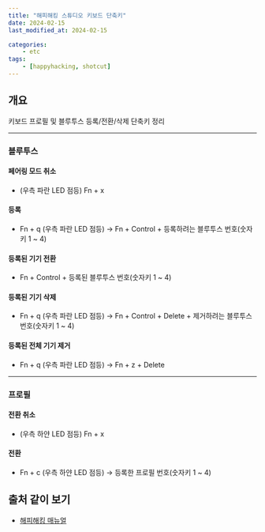 ```yaml
---
title: "해피해킹 스튜디오 키보드 단축키"
date: 2024-02-15
last_modified_at: 2024-02-15

categories:
    - etc
tags:
    - [happyhacking, shotcut]
---
```

## 개요

키보드 프로필 및 블루투스 등록/전환/삭제 단축키 정리
***

### 블루투스

#### 페어링 모드 취소

- (우측 파란 LED 점등) Fn + x

#### 등록

- Fn + q (우측 파란 LED 점등) -> Fn + Control + 등록하려는 블루투스 번호(숫자키 1 ~ 4)

#### 등록된 기기 전환

- Fn + Control + 등록된 블루투스 번호(숫자키 1 ~ 4)

#### 등록된 기기 삭제

- Fn + q (우측 파란 LED 점등) -> Fn + Control + Delete + 제거하려는 블루투스 번호(숫자키 1 ~ 4)

#### 등록된 전체 기기 제거

- Fn + q (우측 파란 LED 점등) -> Fn + z + Delete

***

### 프로필

#### 전환 취소

- (우측 하얀 LED 점등) Fn + x

#### 전환

- Fn + c (우측 하얀 LED 점등) -> 등록한 프로필 번호(숫자키 1 ~ 4)

## 출처 같이 보기

- [해피해킹 매뉴얼](https://happyhackingkb.com/manual/studio/ug-us/en/ug/topic/index.html)
